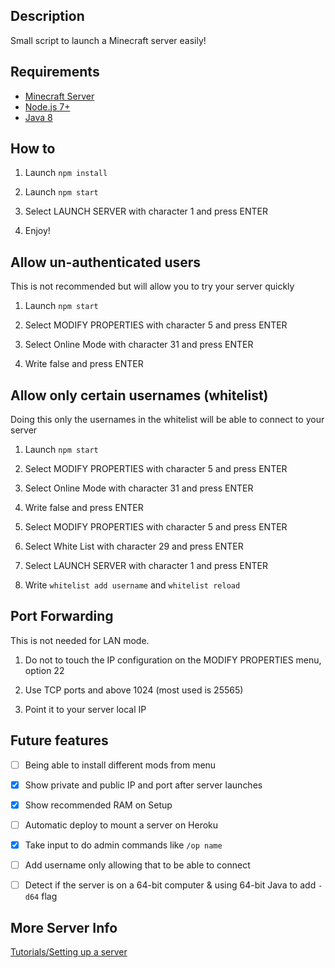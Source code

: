 ## Description
Small script to launch a Minecraft server easily!

## Requirements
 * [Minecraft Server](https://minecraft.net/en/download/server)
 * [Node.js 7+](http://nodejs.org)
 * [Java 8](https://java.com)

## How to

1) Launch `npm install`

2) Launch `npm start`

3) Select LAUNCH SERVER with character 1 and press ENTER

4) Enjoy!

## Allow un-authenticated users
This is not recommended but will allow you to try your server quickly

1) Launch `npm start`

2) Select MODIFY PROPERTIES with character 5 and press ENTER

3) Select Online Mode with character 31 and press ENTER

4) Write false and press ENTER

## Allow only certain usernames (whitelist)
Doing this only the usernames in the whitelist will be able to connect to your server

1) Launch `npm start`

2) Select MODIFY PROPERTIES with character 5 and press ENTER

3) Select Online Mode with character 31 and press ENTER

4) Write false and press ENTER

5) Select MODIFY PROPERTIES with character 5 and press ENTER

6) Select White List with character 29 and press ENTER

6) Select LAUNCH SERVER with character 1 and press ENTER

7) Write `whitelist add username` and `whitelist reload`

## Port Forwarding
This is not needed for LAN mode.

1) Do not to touch the IP configuration on the MODIFY PROPERTIES menu, option 22

2) Use TCP ports and above 1024 (most used is 25565)

3) Point it to your server local IP

## Future features
- [ ] Being able to install different mods from menu

- [x] Show private and public IP and port after server launches

- [x] Show recommended RAM on Setup

- [ ] Automatic deploy to mount a server on Heroku

- [x] Take input to do admin commands like `/op name`

- [ ] Add username only allowing that to be able to connect

- [ ] Detect if the server is on a 64-bit computer & using 64-bit Java to add `-d64` flag

## More Server Info
[Tutorials/Setting up a server](http://minecraft.gamepedia.com/Tutorials/Setting_up_a_server)